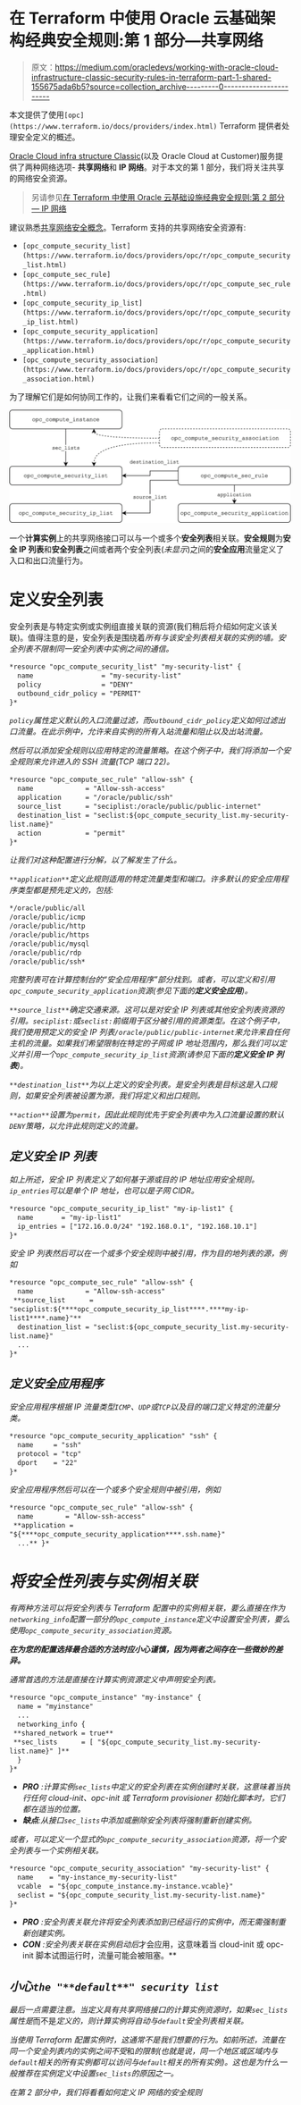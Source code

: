 # 在 Terraform 中使用 Oracle 云基础架构经典安全规则:第 1 部分—共享网络

> 原文：<https://medium.com/oracledevs/working-with-oracle-cloud-infrastructure-classic-security-rules-in-terraform-part-1-shared-155675ada6b5?source=collection_archive---------0----------------------->

本文提供了使用`[opc](https://www.terraform.io/docs/providers/index.html)` Terraform 提供者处理安全定义的概述。

[Oracle Cloud infra structure Classic](https://cloud.oracle.com/classic)(以及 Oracle Cloud at Customer)服务提供了两种网络选项- **共享网络**和 **IP 网络**。对于本文的第 1 部分，我们将关注共享的网络安全资源。

> 另请参见[在 Terraform 中使用 Oracle 云基础设施经典安全规则:第 2 部分— IP 网络](/oracledevs/working-with-oracle-cloud-infrastructure-classic-security-rules-in-terraform-part-2-ip-networks-b36c48d87330)

建议熟悉[共享网络安全概念](https://docs.oracle.com/en/cloud/iaas/compute-iaas-cloud/stcsg/network-settings.html)。Terraform 支持的共享网络安全资源有:

*   `[opc_compute_security_list](https://www.terraform.io/docs/providers/opc/r/opc_compute_security_list.html)`
*   `[opc_compute_sec_rule](https://www.terraform.io/docs/providers/opc/r/opc_compute_sec_rule.html)`
*   `[opc_compute_security_ip_list](https://www.terraform.io/docs/providers/opc/r/opc_compute_security_ip_list.html)`
*   `[opc_compute_security_application](https://www.terraform.io/docs/providers/opc/r/opc_compute_security_application.html)`
*   `[opc_compute_security_association](https://www.terraform.io/docs/providers/opc/r/opc_compute_security_association.html)`

为了理解它们是如何协同工作的，让我们来看看它们之间的一般关系。

![](img/5c65cadf3f7827fca931630499c8830a.png)

一个**计算实例**上的共享网络接口可以与一个或多个**安全列表**相关联。**安全规则**为**安全 IP 列表**和**安全列表**之间或者两个安全列表(*未显示*)之间的**安全应用**流量定义了入口和出口流量行为。

# 定义安全列表

安全列表是与特定实例或实例组直接关联的资源(我们稍后将介绍如何定义该关联)。值得注意的是，安全列表是围绕着*所有与该安全列表相关联的实例的墙。安全列表不限制同一安全列表中实例之间的通信。*

```
*resource "opc_compute_security_list" "my-security-list" {
  name                 = "my-security-list"
  policy               = "DENY"
  outbound_cidr_policy = "PERMIT"
}*
```

*`policy`属性定义默认的入口流量过滤，而`outbound_cidr_policy`定义如何过滤出口流量。在此示例中，允许来自实例的所有入站流量和阻止以及出站流量。*

*然后可以添加安全规则以应用特定的流量策略。在这个例子中，我们将添加一个安全规则来允许进入的 SSH 流量(TCP 端口 22)。*

```
*resource "opc_compute_sec_rule" "allow-ssh" {
  name             = "Allow-ssh-access"
  application      = "/oracle/public/ssh"
  source_list      = "seciplist:/oracle/public/public-internet"
  destination_list = "seclist:${opc_compute_security_list.my-security-list.name}"
  action           = "permit"
}*
```

*让我们对这种配置进行分解，以了解发生了什么。*

*`**application**`定义此规则适用的特定流量类型和端口。许多默认的安全应用程序类型都是预先定义的，包括:*

```
*/oracle/public/all
/oracle/public/icmp
/oracle/public/http
/oracle/public/https
/oracle/public/mysql
/oracle/public/rdp
/oracle/public/ssh*
```

*完整列表可在计算控制台的“安全应用程序”部分找到。或者，可以定义和引用`opc_compute_security_application`资源(参见下面的**定义安全应用**)。*

*`**source_list**`确定交通来源。这可以是对安全 IP 列表或其他安全列表资源的引用。`seciplist:`或`seclist:`前缀用于区分被引用的资源类型。在这个例子中，我们使用预定义的安全 IP 列表`/oracle/public/public-internet`来允许来自任何主机的流量。如果我们希望限制在特定的子网或 IP 地址范围内，那么我们可以定义并引用一个`opc_compute_security_ip_list`资源(请参见下面的**定义安全 IP 列表**)。*

*`**destination_list**`为以上定义的安全列表。是安全列表是目标这是入口规则，如果安全列表被设置为源，我们将定义和出口规则。*

*`**action**`设置为`permit`，因此此规则优先于安全列表中为入口流量设置的默认`DENY`策略，以允许此规则定义的流量。*

## *定义安全 IP 列表*

*如上所述，安全 IP 列表定义了如何基于源或目的 IP 地址应用安全规则。`ip_entries`可以是单个 IP 地址，也可以是子网 CIDR。*

```
*resource "opc_compute_security_ip_list" "my-ip-list1" {
  name       = "my-ip-list1"
  ip_entries = ["172.16.0.0/24" "192.168.0.1", "192.168.10.1"]
}*
```

*安全 IP 列表然后可以在一个或多个安全规则中被引用，作为目的地列表的源，例如*

```
*resource "opc_compute_sec_rule" "allow-ssh" {
  name             = "Allow-ssh-access"
 **source_list      = "seciplist:${****opc_compute_security_ip_list****.****my-ip-list1****.name}"**
  destination_list = "seclist:${opc_compute_security_list.my-security-list.name}"
  ...
}*
```

## *定义安全应用程序*

*安全应用程序根据 IP 流量类型`ICMP`、`UDP`或`TCP`以及目的端口定义特定的流量分类。*

```
*resource "opc_compute_security_application" "ssh" {
  name     = "ssh"
  protocol = "tcp"
  dport    = "22"
}*
```

*安全应用程序然后可以在一个或多个安全规则中被引用，例如*

```
*resource "opc_compute_sec_rule" "allow-ssh" {
  name        = "Allow-ssh-access"
 **application = "${****opc_compute_security_application****.ssh.name}"
  ...** }*
```

# *将安全性列表与实例相关联*

*有两种方法可以将安全列表与 Terraform 配置中的实例相关联，要么直接在作为`networking_info`配置一部分的`opc_compute_instance`定义中设置安全列表，要么使用`opc_compute_security_association`资源。*

***在为您的配置选择最合适的方法时应小心谨慎，因为两者之间存在一些微妙的差异。***

*通常首选的方法是直接在计算实例资源定义中声明安全列表。*

```
*resource "opc_compute_instance" "my-instance" {
  name = "myinstance"
  ...
  networking_info {
 **shared_network = true**
 **sec_lists      = [ "${opc_compute_security_list.my-security-list.name}" ]**
  }
}*
```

*   ***PRO** :计算实例`sec_lists`中定义的安全列表在实例创建时关联，这意味着当执行任何 cloud-init、opc-init 或 Terraform provisioner 初始化脚本时，它们都在适当的位置。*
*   ***缺点**:从接口`sec_lists`中添加或删除安全列表将强制重新创建实例。*

*或者，可以定义一个显式的`opc_compute_security_association`资源，将一个安全列表与一个实例相关联。*

```
*resource "opc_compute_security_association" "my-security-list" {
  name    = "my-instance_my-security-list"
  vcable  = "${opc_compute_instance.my-instance.vcable}"
  seclist = "${opc_compute_security_list.my-security-list.name}"
}*
```

*   ***PRO** :安全列表关联允许将安全列表添加到已经运行的实例中，而无需强制重新创建实例。*
*   ***CON** :安全列表关联在实例启动后*才会应用，这意味着当 cloud-init 或 opc-init 脚本试图运行时，流量可能会被阻塞。**

## *小心`the "**default**" security list`*

*最后一点需要注意。当定义具有共享网络接口的计算实例资源时，如果`sec_lists`属性是*而不是*定义的，则计算实例将自动与`default`安全列表相关联。*

*当使用 Terraform 配置实例时，这通常不是我们想要的行为。如前所述，流量在同一个安全列表内的实例之间不受*和*的限制(也就是说，同一个地区或区域内与`default`相关的所有实例都可以访问与`default`相关的所有实例)。这也是为什么一般推荐在实例定义中设置`sec_lists`的原因之一。*

*在第 2 部分中，我们将看看如何定义 IP 网络的安全规则*